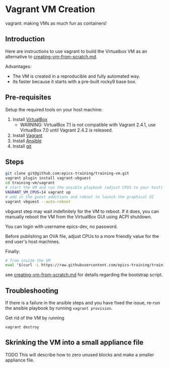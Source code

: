 # Vagrant VM Creation

vagrant: making VMs as much fun as containers!

## Introduction

Here are instructions to use vagrant to build the Virtualbox VM as an alternative to [creating-vm-from-scratch.md](creating-vm-from-scratch.md).

Advantages:
- The VM is created in a reproducible and fully automated way.
- Its faster because it starts with a pre-built rocky9 base box.


## Pre-requisites

Setup the required tools on your host machine:
1. Install [VirtualBox](https://www.virtualbox.org/wiki/Downloads)
   - WARNING: VirtualBox 7.1 is not compatible with Vagrant 2.4.1, use VirtualBox 7.0 until Vagrant 2.4.2 is released.
1. Install [Vagrant](https://www.vagrantup.com/downloads.html)
1. Install [Ansible](https://docs.ansible.com/ansible/latest/installation_guide/installation_distros.html)
1. Install [git](https://git-scm.com/downloads)

## Steps

```bash
git clone git@github.com:epics-training/training-vm.git
vagrant plugin install vagrant-vbguest
cd training-vm/vagrant
# start the VM and run the ansible playbook (adjust CPUS to your host)
VAGRANT_VM_CPUS=14 vagrant up
# add in the guest additions and reboot to launch the graphical UI
vagrant vbguest --auto-reboot
```
vbguest step may wait indefinitely for the VM to reboot. If it does, you can manually reboot the VM from the VirtualBox GUI using ACPI shutdown.

You can login with username epics-dev, no password.

Before publishing an OVA file, adjust CPUs to a more friendly value for the end user's host machines.

Finally:
```bash
# from inside the VM
eval "$(curl -L https://raw.githubusercontent.com/epics-training/training-vm/main/bootstrap.sh)"
```
see [creating-vm-from-scratch.md](creating-vm-from-scratch.md) for details regarding the bootstrap script.

## Troubleshooting

If there is a failure in the ansible steps and you have fixed the issue, re-run the ansible playbook by running `vagrant provision`.

Get rid of the VM by running
```
vagrant destroy
```

## Skrinking the VM into a small appliance file

TODO
This will describe how to zero unused blocks and make a smaller appliance file.